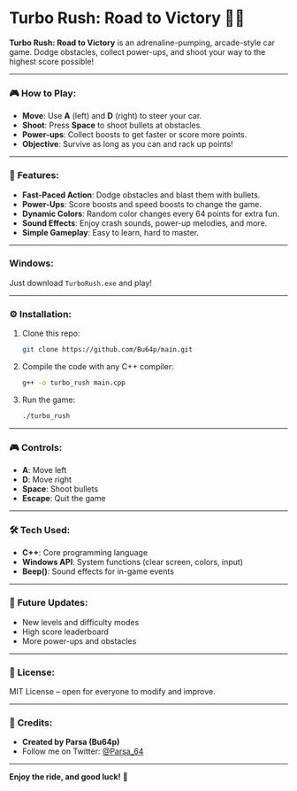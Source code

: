 # Turbo Rush: Road to Victory 🚗💨

**Turbo Rush: Road to Victory** is an adrenaline-pumping, arcade-style car game. Dodge obstacles, collect power-ups, and shoot your way to the highest score possible!

---

### 🎮 **How to Play:**
- **Move**: Use **A** (left) and **D** (right) to steer your car.
- **Shoot**: Press **Space** to shoot bullets at obstacles.
- **Power-ups**: Collect boosts to get faster or score more points.
- **Objective**: Survive as long as you can and rack up points!

---

### 🚀 **Features:**
- **Fast-Paced Action**: Dodge obstacles and blast them with bullets.
- **Power-Ups**: Score boosts and speed boosts to change the game.
- **Dynamic Colors**: Random color changes every 64 points for extra fun.
- **Sound Effects**: Enjoy crash sounds, power-up melodies, and more.
- **Simple Gameplay**: Easy to learn, hard to master.

---
### Windows:

Just download ```TurboRush.exe``` and play!

---
### ⚙️ **Installation:**
1. Clone this repo:
   ```bash
   git clone https://github.com/Bu64p/main.git
   ```
2. Compile the code with any C++ compiler:
   ```bash
   g++ -o turbo_rush main.cpp
   ```
3. Run the game:
   ```bash
   ./turbo_rush
   ```

---

### 🎮 **Controls:**
- **A**: Move left
- **D**: Move right
- **Space**: Shoot bullets
- **Escape**: Quit the game

---

### 🛠️ **Tech Used:**
- **C++**: Core programming language
- **Windows API**: System functions (clear screen, colors, input)
- **Beep()**: Sound effects for in-game events

---

### 🚧 **Future Updates:**
- New levels and difficulty modes
- High score leaderboard
- More power-ups and obstacles

---

### 📢 **License:**
MIT License – open for everyone to modify and improve.

---

### 🙌 **Credits:**
- **Created by Parsa (Bu64p)**  
- Follow me on Twitter: [@Parsa_64](https://twitter.com/Parsa_64)

---

**Enjoy the ride, and good luck!** 🎉

